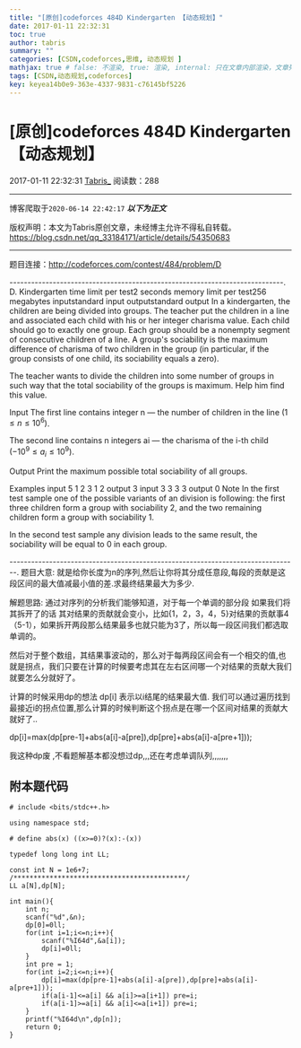 ```yaml
---
title: "[原创]codeforces 484D Kindergarten 【动态规划】"
date: 2017-01-11 22:32:31
toc: true
author: tabris
summary: ""
categories: [CSDN,codeforces,思维, 动态规划 ]
mathjax: true # false: 不渲染, true: 渲染, internal: 只在文章内部渲染，文章列表中不渲染
tags: [CSDN,动态规划,codeforces]
key: keyea14b0e9-363e-4337-9831-c76145bf5226
---
```


# [原创]codeforces 484D Kindergarten 【动态规划】

2017-01-11 22:32:31  [Tabris_](https://me.csdn.net/qq_33184171) 阅读数：288

---

博客爬取于`2020-06-14 22:42:17`
***以下为正文***

版权声明：本文为Tabris原创文章，未经博主允许不得私自转载。
https://blog.csdn.net/qq_33184171/article/details/54350683

<!-- more -->

---

题目连接：http://codeforces.com/contest/484/problem/D

----------------------------------------------------------------------------.
D. Kindergarten
time limit per test2 seconds
memory limit per test256 megabytes
inputstandard input
outputstandard output
In a kindergarten, the children are being divided into groups. The teacher put the children in a line and associated each child with his or her integer charisma value. Each child should go to exactly one group. Each group should be a nonempty segment of consecutive children of a line. A group's sociability is the maximum difference of charisma of two children in the group (in particular, if the group consists of one child, its sociability equals a zero).

The teacher wants to divide the children into some number of groups in such way that the total sociability of the groups is maximum. Help him find this value.

Input
The first line contains integer n — the number of children in the line $(1 ≤ n ≤ 10^6)$.

The second line contains n integers ai — the charisma of the i-th child $( - 10^9 ≤ a_i ≤ 10^9)$.

Output
Print the maximum possible total sociability of all groups.

Examples
input
5
1 2 3 1 2
output
3
input
3
3 3 3
output
0
Note
In the first test sample one of the possible variants of an division is following: the first three children form a group with sociability 2, and the two remaining children form a group with sociability 1.

In the second test sample any division leads to the same result, the sociability will be equal to 0 in each group.


--------------------------------------------------------------------------------.
题目大意:
就是给你长度为n的序列,然后让你将其分成任意段,每段的贡献是这段区间的最大值减最小值的差.求最终结果最大为多少.

解题思路:
通过对序列的分析我们能够知道，对于每一个单调的部分段 如果我们将其拆开了的话 其对结果的贡献就会变小，比如{1，2，3，4，5}对结果的贡献事4（5-1），如果拆开两段那么结果最多也就只能为3了，所以每一段区间我们都选取单调的。

然后对于整个数组，其结果事波动的，那么对于每两段区间会有一个相交的值,也就是拐点，我们只要在计算的时候要考虑其在左右区间哪一个对结果的贡献大我们就要怎么分就好了。

计算的时候采用dp的想法
dp[i] 表示以i结尾的结果最大值.
我们可以通过遍历找到最接近i的拐点位置,那么计算的时候判断这个拐点是在哪一个区间对结果的贡献大就好了..

dp[i]=max(dp[pre-1]+abs(a[i]-a[pre]),dp[pre]+abs(a[i]-a[pre+1]));


我这种dp废 ,不看题解基本都没想过dp,,,还在考虑单调队列,,,,,,,

附本题代码
------------------------------------
```
# include <bits/stdc++.h>

using namespace std;

# define abs(x) ((x>=0)?(x):-(x))

typedef long long int LL;

const int N = 1e6+7;
/*******************************************/
LL a[N],dp[N];

int main(){
    int n;
    scanf("%d",&n);
    dp[0]=0ll;
    for(int i=1;i<=n;i++){
        scanf("%I64d",&a[i]);
        dp[i]=0ll;
    }
    int pre = 1;
    for(int i=2;i<=n;i++){
        dp[i]=max(dp[pre-1]+abs(a[i]-a[pre]),dp[pre]+abs(a[i]-a[pre+1]));
        if(a[i-1]<=a[i] && a[i]>=a[i+1]) pre=i;
        if(a[i-1]>=a[i] && a[i]<=a[i+1]) pre=i;
    }
    printf("%I64d\n",dp[n]);
    return 0;
}
```